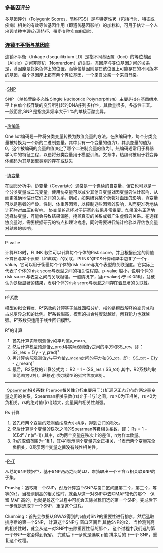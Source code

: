 ### [多基因评分](https://zhuanlan.zhihu.com/p/368701300)

多基因评分（Polygenic Scores，简称PGS）是与特定性状（包括行为、特征或疾病）相关的有效等位基因作用（即遗传基因影响）的加权和，可用于估计一个人出现某种生理/心理特征、罹患某种疾病的风险。

### [连锁不平衡与基因座](https://gwaslab.org/2021/04/04/%e8%bf%9e%e9%94%81%e4%b8%8d%e5%b9%b3%e8%a1%a1-linkage-disequilibrium-ld/)

连锁不平衡（linkage disequilibrium LD）是指不同基因座（loci）的等位基因（Allele）之间非随机（Nonrandom）的关联。基因座与等位基因之间的关系是，基因座是指染色体上的位置，而等位基因则是在该位置上可能存在的不同版本的基因，每个基因座上都有两个等位基因，一个来自父亲一个来自母亲。


----------
-[SNP](https://zhuanlan.zhihu.com/p/45883568)

SNP （单核苷酸多态性 Single Nucleotide Polymorphism）主要是指在基因组水平上由单个核苷酸的变异所引起的DNA序列多样性，其数量很多，多态性丰富。一般而言,SNP 是指变异频率大于1 %的单核苷酸变异。

----------
-[热编码](https://zhuanlan.zhihu.com/p/134495345)

One hot编码是一种将分类变量转换为数值变量的方法。在热编码中，每个分类变量被转换为一个新的二进制变量，其中只有一个变量的值为1，其余变量的值为0。这个被编码的变量的值决定了哪个二进制变量的值为1。热编码通常用于机器学习中的特征工程，以便将分类变量用于模型训练。文章中，热编码被用于将变异体编码为其基因型类别的存在或缺失

----------
-[协变量](https://zhuanlan.zhihu.com/p/159335088)



在回归分析中，协变量（Covariate）通常是一个连续的自变量，但它也可以是一个分类变量或二元变量。使用协变量可以减少其他自变量对因变量的估计影响，从而更准确地估计它们之间的关系。例如，如果研究某个药物对血压的影响，协变量可以是患者的年龄、性别、体重等因素，以控制这些因素的影响，从而更准确地估计药物对血压的影响。
协变量的选择对于研究的结果非常重要。如果没有正确地选择协变量，可能会导致结果偏差，掩盖真实的关系或者产生虚假的关系。在选择协变量时，需要根据研究的特点和理论考虑，同时需要进行统计检验以评估协变量对结果的影响。

----------
P-value




计算PGS时，PLINK 软件可以计算每个个体的Risk score，并且根据设定的阈值计算出与某个表型（如疾病）的关联。PLINK的PGS计算结果中包含了一个p-value，它可以用于衡量每个个体的risk score与某个表型的关联强度。它实际上代表了个体的 risk score与表型之间的相关性程度。p-value 越小，说明个体的risk score 与表型之间的关联越强。一般情况下，当p-value小于=0.05时，就被认为是极显著的结果，表明个体的risk score与表型之间存在着显著的关联性。

----------

R²系数

模型的拟合程度。R²系数的计算基于线性回归分析，指的是模型解释的变异总和占总变异总和的比例。R²系数越高，模型的拟合程度就越好，解释能力也就越强。R²系数只适用于线性回归模型。

R²的计算

 1. 首先计算实际观测值y的平均值y_mean。
 2. 然后计算模型预测值y_pred与实际观测值y之间的平方和SS_res，即： SS_res = Σ(y - y_pred)² 
 3. 再计算实际观测值y与平均值y_mean之间的平方和SS_tot，即： SS_tot = Σ(y - y_mean)² 
 4. 最后，R2系数的计算公式为： R2 = 1 - (SS_res / SS_tot) 其中，R2系数的取值范围为0到1，越接近1表示模型的拟合优度越好。
 
----------
-[Spearman相关系数](https://mengte.online/archives/1879)
Pearson相关性分析主要用于分析满足正态分布的两定量变量之间的关系，Spearman相关系数(rs)介于-1与1之间，rs >0为正相关，rs <0为负相关。rs的绝对值(|rs|)越大，变量间的相关性越强。

Rs 计算
1. 首先将两个变量的观测值按照大小排序，得到它们的秩次。
2.  然后计算两个变量的秩次之间的Spearman等级相关系数，即： Rs = 1 - (6Σd² / n(n²-1)) 其中，d为两个变量在秩次上的差值，n为样本数量。
3. Rs的取值范围为-1到1，其中1表示两个变量完全正相关，-1表示两个变量完全负相关，0表示两个变量之间没有线性相关性。

----------
-[P+T](https://zhuanlan.zhihu.com/p/373217037)


从总的SNP数据中，基于SNP两两之间的LD，来抽取出一个不含互相关联SNP的子集。

Pruning：选取第一个SNP，然后计算这个SNP与窗口区间里第二个，第三个，等等的r2，当检测到高的相关性时，就会从这一对SNP中去除MAF较低的那个，保留 MAF 高的，也就是说这个过程中可能会去除掉我们选的第一个SNP。完成后下一步就是选取下一个SNP，重复这个过程。

Clumping：首先会依据从GWAS得到的p值对SNP的重要性进行排序，然后选取排序后的第一个SNP， 计算这个SNP与 窗口区间里 其他SNP的r2， 当检测到高的相关性时，就会从这一对SNP中去除重要性低的那个， 这个过程中我们选的第一个SNP一定会得到保留。 完成后下一步就是选取 p值 排序后的下一个 SNP，重复这个过程。

----------






